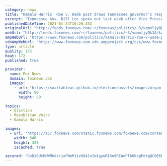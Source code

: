 ```yaml
---
category: news
title: "Kamala Harris' Roe v. Wade post draws Tennessee governor’s response: ‘Abortion isn’t healthcare’"
excerpt: "Tennessee Gov. Bill Lee spoke out last week after Vice President Kamala Harris issued a statement to mark the 48th anniversary of the Supreme Court decision that legalized abortion nationwide."
publishedDateTime: 2021-01-24T10:26:35Z
originalUrl: "http://feeds.foxnews.com/~r/foxnews/politics/~3/vqmuljyQk1A/kamala-harris-roe-v-wade-post-draws-tennessee-governors-response-abortion-isnt-healthcare"
webUrl: "http://feeds.foxnews.com/~r/foxnews/politics/~3/vqmuljyQk1A/kamala-harris-roe-v-wade-post-draws-tennessee-governors-response-abortion-isnt-healthcare"
ampWebUrl: "https://www.foxnews.com/politics/kamala-harris-roe-v-wade-post-draws-tennessee-governors-response-abortion-isnt-healthcare.amp"
cdnAmpWebUrl: "https://www-foxnews-com.cdn.ampproject.org/c/s/www.foxnews.com/politics/kamala-harris-roe-v-wade-post-draws-tennessee-governors-response-abortion-isnt-healthcare.amp"
type: article
quality: 172
heat: 172
published: true

provider:
  name: Fox News
  domain: foxnews.com
  images:
    - url: "https://smartableai.github.io/election/assets/images/organizations/foxnews.com-50x50.jpg"
      width: 50
      height: 50

topics:
  - Election
  - Republican Voice
  - Kamala Harris

images:
  - url: "https://a57.foxnews.com/static.foxnews.com/foxnews.com/content/uploads/2021/01/640/320/Kamalasplit.jpg?ve=1&tl=1"
    width: 640
    height: 320
    isCached: true

secured: "GnD19UtHNWMkds+jaPNeM1izHO41oIm1gyuRIXo9RIAoPlk6KcgPdtgQC0EKKEf2ce/A3lDCr6RSZ6wE55317EAcpPdBPCc1dAEOiZt+selhZ+GhENYUtGfrsWjAOyxA5Fmi/zt9bqRLwmu0hmLZ/WQA0i8/toqOii5VfW9uCmups9UM1gEmeu2cuAtRi1xEWN4BYnN0Uz76wAfTTuxZ2LpdkttxwsYzTosQRLKpWhjicAkiPdf3WvHWoQRwTFYT/fyjuTsQKlYJ5/kZZYDmgtMEOVyxjd1kidWj9dhoPwbM5fFXw/bSFCS7DPDT3nOoUzNAAZSeyFM2Ru2YfKAOPSLl6i6QKfzqus3+U8kkGk8=;1VAceKUZj8xusCwZ0Q82lg=="
---
```


